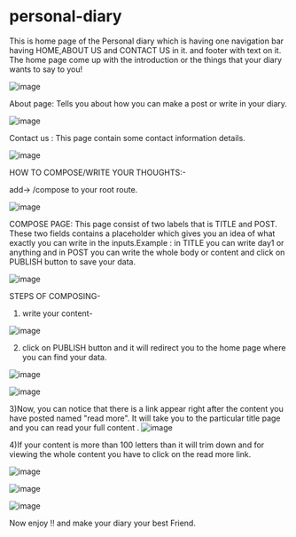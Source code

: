 # personal-diary

This is home page of the Personal diary which is having one navigation bar having HOME,ABOUT US and CONTACT US in it.
and footer with text on it.
The home page come up with the  introduction or the things that your diary wants to say to you!

![image](https://user-images.githubusercontent.com/62761345/128198515-1baf9f0b-93c7-44ae-b87d-a9d5e6832763.png)


About page:
Tells you about how you can make a post or write in your diary.

![image](https://user-images.githubusercontent.com/62761345/128199671-ff4ebdc4-53cd-4c40-9b6a-bac43a1654f6.png)

Contact us :
This page contain some contact information details.

![image](https://user-images.githubusercontent.com/62761345/128199947-bdbd402b-5a06-4952-8ddf-b8898ee6fc72.png)

HOW TO COMPOSE/WRITE YOUR THOUGHTS:-

add-> /compose to your root route.


![image](https://user-images.githubusercontent.com/62761345/128203942-b1fc13c8-fc3e-4838-8375-b3e7b928909e.png)


COMPOSE PAGE:
This page consist of two labels that is TITLE and POST. These two fields contains a placeholder which gives you an idea of what exactly you can write in the inputs.Example : in TITLE you can write day1 or anything and in POST you can write the whole body or content and click on PUBLISH button to save your data.

![image](https://user-images.githubusercontent.com/62761345/128204136-7fe1dbac-542a-4dce-9102-d5d610075abf.png)


STEPS OF COMPOSING-

1) write your content-

![image](https://user-images.githubusercontent.com/62761345/128205458-bca7b8af-d3d2-4d00-90ca-eaf8b024b1ae.png)

2) click on PUBLISH button and it will redirect you to the home page where you can find your data.


![image](https://user-images.githubusercontent.com/62761345/128207838-c0c1debc-de9b-4b36-b2ad-24c414f15d88.png)

![image](https://user-images.githubusercontent.com/62761345/128205799-a9e492c3-5e70-40a6-a1f9-6063840acc61.png)

3)Now, you can notice that there is a link appear right after the content you have posted named "read more". It will take you to the particular title page and you can read your full content . 
![image](https://user-images.githubusercontent.com/62761345/128206205-87b7ce8d-6b34-442e-9c62-fe4e7006b804.png)

4)If your content is more than 100 letters than it will trim down and for viewing the whole content you have to click on the read more link.

![image](https://user-images.githubusercontent.com/62761345/128206789-6f9f7192-d202-4aaf-9a12-fdf5c6baf156.png)

![image](https://user-images.githubusercontent.com/62761345/128206881-b09d91fd-72f9-4fa1-a2f4-3211a8025781.png)

![image](https://user-images.githubusercontent.com/62761345/128208433-96abd2ac-3050-4a7c-b176-8367ed7ef2b6.png)


Now enjoy !! and make your diary your best Friend.
